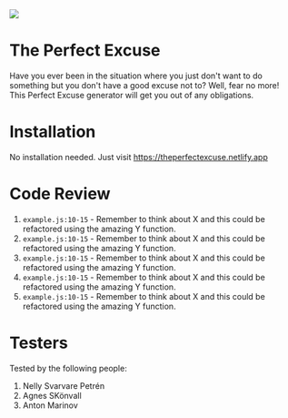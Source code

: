 <img src="https://media0.giphy.com/media/E90GssJoIqMRW/giphy.gif">

# The Perfect Excuse

Have you ever been in the situation where you just don't want to do something but you don't have a good excuse not to? Well, fear no more! This Perfect Excuse generator will get you out of any obligations.

# Installation

No installation needed. Just visit https://theperfectexcuse.netlify.app

# Code Review

1. `example.js:10-15` - Remember to think about X and this could be refactored using the amazing Y function.
1. `example.js:10-15` - Remember to think about X and this could be refactored using the amazing Y function.
1. `example.js:10-15` - Remember to think about X and this could be refactored using the amazing Y function.
1. `example.js:10-15` - Remember to think about X and this could be refactored using the amazing Y function.
1. `example.js:10-15` - Remember to think about X and this could be refactored using the amazing Y function.

# Testers

Tested by the following people:

1. Nelly Svarvare Petrén
2. Agnes SKönvall
3. Anton Marinov

